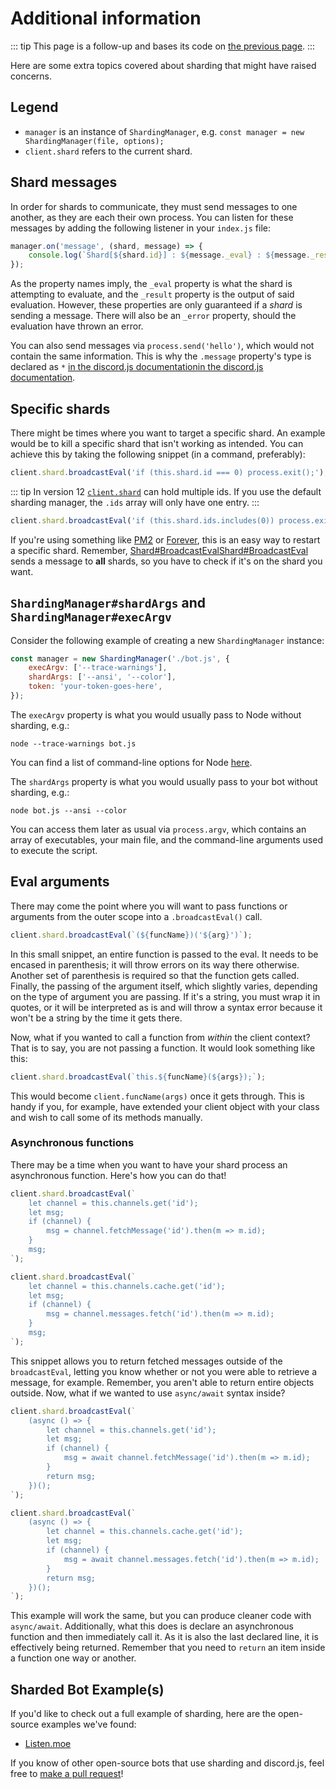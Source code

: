 # Additional information

::: tip
This page is a follow-up and bases its code on [the previous page](/sharding/).
:::

Here are some extra topics covered about sharding that might have raised concerns.

## Legend

* `manager` is an instance of `ShardingManager`, e.g. `const manager = new ShardingManager(file, options);`
* `client.shard` refers to the current shard.

## Shard messages

In order for shards to communicate, they must send messages to one another, as they are each their own process. You can listen for these messages by adding the following listener in your `index.js` file:

```js
manager.on('message', (shard, message) => {
	console.log(`Shard[${shard.id}] : ${message._eval} : ${message._result}`);
});
```

As the property names imply, the `_eval` property is what the shard is attempting to evaluate, and the `_result` property is the output of said evaluation. However, these properties are only guaranteed if a _shard_ is sending a message. There will also be an `_error` property, should the evaluation have thrown an error.

You can also send messages via `process.send('hello')`, which would not contain the same information. This is why the `.message` property's type is declared as `*` <branch version="11.x" inline>[in the discord.js documentation](https://discord.js.org/#/docs/main/v11/class/Shard?scrollTo=e-message)</branch><branch version="12.x" inline>[in the discord.js documentation](https://discord.js.org/#/docs/main/stable/class/Shard?scrollTo=e-message)</branch>.

## Specific shards

There might be times where you want to target a specific shard. An example would be to kill a specific shard that isn't working as intended. You can achieve this by taking the following snippet (in a command, preferably):

<branch version="11.x">

```js
client.shard.broadcastEval('if (this.shard.id === 0) process.exit();');
```

</branch>
<branch version="12.x">

::: tip
In version 12 [`client.shard`](https://discord.js.org/#/docs/main/stable/class/ShardClientUtil?scrollTo=ids) can hold multiple ids. If you use the default sharding manager, the `.ids` array will only have one entry.
:::

```js
client.shard.broadcastEval('if (this.shard.ids.includes(0)) process.exit();');
```

</branch>

If you're using something like [PM2](http://pm2.keymetrics.io/) or [Forever](https://github.com/foreverjs/forever), this is an easy way to restart a specific shard. Remember, <branch version="11.x" inline>[Shard#BroadcastEval](https://discord.js.org/#/docs/main/v11/class/ShardClientUtil?scrollTo=broadcastEval)</branch><branch version="12.x" inline>[Shard#BroadcastEval](https://discord.js.org/#/docs/main/stable/class/ShardClientUtil?scrollTo=broadcastEval)</branch> sends a message to **all** shards, so you have to check if it's on the shard you want.

## `ShardingManager#shardArgs` and `ShardingManager#execArgv`

Consider the following example of creating a new `ShardingManager` instance:

```js
const manager = new ShardingManager('./bot.js', {
	execArgv: ['--trace-warnings'],
	shardArgs: ['--ansi', '--color'],
	token: 'your-token-goes-here',
});
```

The `execArgv` property is what you would usually pass to Node without sharding, e.g.:

```
node --trace-warnings bot.js
```

You can find a list of command-line options for Node [here](https://nodejs.org/api/cli.html).

The `shardArgs` property is what you would usually pass to your bot without sharding, e.g.:

```
node bot.js --ansi --color
```

You can access them later as usual via `process.argv`, which contains an array of executables, your main file, and the command-line arguments used to execute the script.

## Eval arguments

There may come the point where you will want to pass functions or arguments from the outer scope into a `.broadcastEval()` call.

```js
client.shard.broadcastEval(`(${funcName})('${arg}')`);
```

In this small snippet, an entire function is passed to the eval. It needs to be encased in parenthesis; it will throw errors on its way there otherwise. Another set of parenthesis is required so that the function gets called. Finally, the passing of the argument itself, which slightly varies, depending on the type of argument you are passing. If it's a string, you must wrap it in quotes, or it will be interpreted as is and will throw a syntax error because it won't be a string by the time it gets there.

Now, what if you wanted to call a function from *within* the client context? That is to say, you are not passing a function. It would look something like this:

```js
client.shard.broadcastEval(`this.${funcName}(${args});`);
```

This would become `client.funcName(args)` once it gets through. This is handy if you, for example, have extended your client object with your class and wish to call some of its methods manually.

### Asynchronous functions

There may be a time when you want to have your shard process an asynchronous function. Here's how you can do that!

<branch version="11.x">

```js
client.shard.broadcastEval(`
	let channel = this.channels.get('id');
	let msg;
	if (channel) {
		msg = channel.fetchMessage('id').then(m => m.id);
	}
	msg;
`);
```

</branch>
<branch version="12.x">

```js
client.shard.broadcastEval(`
	let channel = this.channels.cache.get('id');
	let msg;
	if (channel) {
		msg = channel.messages.fetch('id').then(m => m.id);
	}
	msg;
`);
```

</branch>

This snippet allows you to return fetched messages outside of the `broadcastEval`, letting you know whether or not you were able to retrieve a message, for example. Remember, you aren't able to return entire objects outside. Now, what if we wanted to use `async/await` syntax inside?

<branch version="11.x">

```js
client.shard.broadcastEval(`
	(async () => {
		let channel = this.channels.get('id');
		let msg;
		if (channel) {
			msg = await channel.fetchMessage('id').then(m => m.id);
		}
		return msg;
	})();
`);
```

</branch>
<branch version="12.x">

```js
client.shard.broadcastEval(`
	(async () => {
		let channel = this.channels.cache.get('id');
		let msg;
		if (channel) {
			msg = await channel.messages.fetch('id').then(m => m.id);
		}
		return msg;
	})();
`);
```

</branch>

This example will work the same, but you can produce cleaner code with `async/await`. Additionally, what this does is declare an asynchronous function and then immediately call it. As it is also the last declared line, it is effectively being returned. Remember that you need to `return` an item inside a function one way or another.

## Sharded Bot Example(s)

If you'd like to check out a full example of sharding, here are the open-source examples we've found:

* [Listen.moe](https://github.com/LISTEN-moe/discord-bot)

If you know of other open-source bots that use sharding and discord.js, feel free to [make a pull request](https://github.com/discordjs/guide/blob/master/guide/sharding/additional-information.md)!
